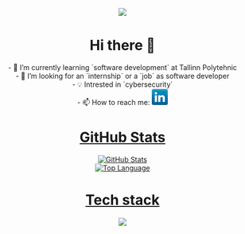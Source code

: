 <p align="center">
<img src="https://readme-typing-svg.demolab.com?font=EB+Garamond&weight=600&size=25&pause=500&color=5D1C8DE9&center=true&vCenter=true&multiline=true&width=435&height=160&lines=Welcome+to+my+GitHub+page;My+name+is+Marek;Learning+software+development(at+school)%2C;and+cybersecurity(on+my+own)" href="https://git.io/typing-svg">
</p>

<div align="center" id="Basic info">
<h1> Hi there 👋 </h1>
<p>
    - 🌱 I’m currently learning `software development` at Tallinn Polytehnic<br>
    - 🤔 I’m looking for an `internship` or a `job` as software developer<br>
    - 💡 Intrested in `cybersecurity`<br>
    - 📫 How to reach me: <a href="https://www.linkedin.com/in/marek-toome/"><img src="icons/linkedin.png"><br>
</p>
</div>

<div align="center" id="Github stats">
<h1>GitHub Stats</h1>
<p>
    <img alt = "GitHub Stats" src="https://github-readme-stats.vercel.app/api?username=MToome&show_icons=true&hide=issues&icon_color=000000&hide_border=true&theme=cobalt">
    <br>
    <img alt = "Top Language" src="https://github-readme-stats.vercel.app/api/top-langs/?username=MToome&hide=html,&hide_border=true&theme=cobalt">
    <br>
<p>
</div>

<div align="center" id="Tech stack">
<h1 style="text-align:center">Tech stack </h1>
<a href="https://skillicons.dev">
<img src='https://skillicons.dev/icons?i=python,css,cs,tailwindcss,mysql,git,php,html,docker,ai,vscode,javascript,linux'>
</div>